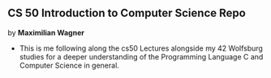 ## CS 50 Introduction to Computer Science Repo
by **Maximilian Wagner**

- This is me following along the cs50 Lectures alongside my 42 Wolfsburg studies
for a deeper understanding of the Programming Language C and Computer Science in general.
